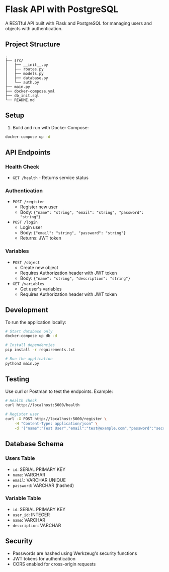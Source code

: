 # Flask API with PostgreSQL

A RESTful API built with Flask and PostgreSQL for managing users and objects with authentication.

## Project Structure
```
.
├── src/
│   ├── __init__.py
│   ├── routes.py
│   ├── models.py
│   ├── database.py
│   └── auth.py
├── main.py
├── docker-compose.yml
├── db_init.sql
└── README.md
```

## Setup

1. Build and run with Docker Compose:
```bash
docker-compose up -d
```

## API Endpoints

### Health Check
- `GET /health` - Returns service status

### Authentication
- `POST /register`
    - Register new user
    - Body: `{"name": "string", "email": "string", "password": "string"}`
- `POST /login`
    - Login user
    - Body: `{"email": "string", "password": "string"}`
    - Returns: JWT token

### Variables
- `POST /object`
    - Create new object
    - Requires Authorization header with JWT token
    - Body: `{"name": "string", "description": "string"}`
- `GET /variables`
    - Get user's variables
    - Requires Authorization header with JWT token

## Development

To run the application locally:

```bash
# Start database only
docker-compose up db -d

# Install dependencies
pip install -r requirements.txt

# Run the application
python3 main.py
```

## Testing

Use curl or Postman to test the endpoints. Example:

```bash
# Health check
curl http://localhost:5000/health

# Register user
curl -X POST http://localhost:5000/register \
    -H "Content-Type: application/json" \
    -d '{"name":"Test User","email":"test@example.com","password":"secret"}'
```

## Database Schema

### Users Table
- `id`: SERIAL PRIMARY KEY
- `name`: VARCHAR
- `email`: VARCHAR UNIQUE
- `password`: VARCHAR (hashed)

### Variable Table
- `id`: SERIAL PRIMARY KEY
- `user_id`: INTEGER
- `name`: VARCHAR
- `description`: VARCHAR

## Security
- Passwords are hashed using Werkzeug's security functions
- JWT tokens for authentication
- CORS enabled for cross-origin requests
